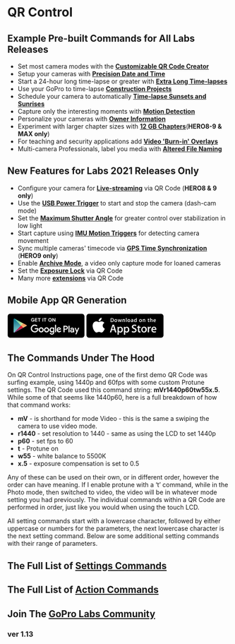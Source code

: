 # QR Control

## Example Pre-built Commands for All Labs Releases

* Set most camera modes with the [**Customizable QR Code Creator**](./custom)
* Setup your cameras with [**Precision Date and Time**](./precisiontime)
* Start a 24-hour long time-lapse or greater with [**Extra Long Time-lapses**](./longtimelapse)
* Use your GoPro to time-lapse [**Construction Projects**](./construction)
* Schedule your camera to automatically [**Time-lapse Sunsets and Sunrises**](./solartimelapse)
* Capture only the interesting moments with [**Motion Detection**](./motion)
* Personalize your cameras with [**Owner Information**](./owner)
* Experiment with larger chapter sizes with [**12 GB Chapters**](./chapters)(**HERO8-9 & MAX only**)
* For teaching and security applications add [**Video 'Burn-in' Overlays**](./overlays)
* Multi-camera Professionals, label you media with [**Altered File Naming**](./basename)

## New Features for Labs 2021 Releases Only

* Configure your camera for [**Live-streaming**](./rtmp) via QR Code (**HERO8 & 9 only**)
* Use the [**USB Power Trigger**](./usb) to start and stop the camera (dash-cam mode)
* Set the [**Maximum Shutter Angle**](./maxshut) for greater control over stabilization in low light
* Start capture using [**IMU Motion Triggers**](./imutrigger) for detecting camera movement
* Sync multiple cameras' timecode via [**GPS Time Synchronization**](./gpssync) (**HERO9 only**)
* Enable [**Archive Mode**](./archive), a video only capture mode for loaned cameras
* Set the [**Exposure Lock**](./explock) via QR Code
* Many more [**extensions**](./extensions) via QR Code


## Mobile App QR Generation

[![google play](google-play-823.png)](https://play.google.com/store/apps/details?id=com.miscdata.qrcontrol)
[![apple app store](apple-store-823.png)](https://apps.apple.com/us/app/gopro-app/id1518134202)

## The Commands Under The Hood 

On QR Control Instructions page, one of the first demo QR Code was surfing example, using 1440p and 60fps with some custom Protune settings. The QR Code used this command string: **mVr1440p60tw55x.5**. While some of that seems like 1440p60, here is a full breakdown of how that command works:

* **mV** - is shorthand for mode Video - this is the same a swiping the camera to use video mode.
* **r1440** - set resolution to 1440 - same as using the LCD to set 1440p
* **p60** - set fps to 60 
* **t** - Protune on
* **w55** - white balance to 5500K
* **x.5** - exposure compensation is set to 0.5
  
Any of these can be used on their own, or in different order, however the order can have meaning.  If I enable protune with a ‘t’ command, while in the Photo mode, then switched to video, the video will be in whatever mode setting you had previously. The individual commands within a QR Code are performed in order, just like you would when using the touch LCD.

All setting commands start with a lowercase character, followed by either uppercase or numbers for the parameters, the next lowercase character is the next setting command. Below are some additional setting commands with their range of parameters.

## The Full List of [**Settings Commands**](./settings)

## The Full List of [**Action Commands**](./actions)

## Join The [**GoPro Labs Community**](https://community.gopro.com/t5/GoPro-Labs/bd-p/GoProLabs)


### ver 1.13
